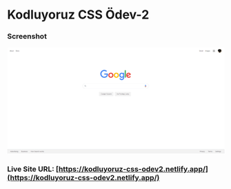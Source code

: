 # Kodluyoruz CSS Ödev-2

### Screenshot

![](assets/screenshot.png)

### Live Site URL: [https://kodluyoruz-css-odev2.netlify.app/](https://kodluyoruz-css-odev2.netlify.app/)
